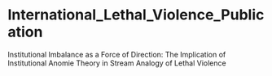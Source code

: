 # International_Lethal_Violence_Publication
Institutional Imbalance as a Force of Direction: The Implication of Institutional Anomie Theory in Stream Analogy of Lethal Violence
